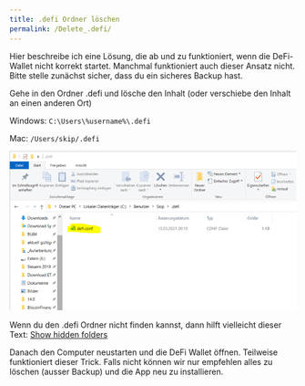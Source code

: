 ```yaml
---
title: .defi Ordner löschen
permalink: /Delete_.defi/
---
```


Hier beschreibe ich eine Lösung, die ab und zu funktioniert, wenn die DeFi-Wallet nicht korrekt startet. Manchmal funktioniert auch dieser Ansatz nicht. Bitte stelle zunächst sicher, dass du ein sicheres Backup hast.

Gehe in den Ordner .defi und lösche den Inhalt (oder verschiebe den Inhalt an einen anderen Ort)

Windows: `C:\Users\%username%\.defi`

Mac: `/Users/skip/.defi`

![Inhalt löschen oder verschieben](../media/210318_1607.png)


Wenn du den .defi Ordner nicht finden kannst, dann hilft vielleicht dieser Text: [Show hidden folders](./Versteckte_Ordner_anzeigen.md)



Danach den Computer neustarten und die DeFi Wallet öffnen. Teilweise funktioniert dieser Trick. Falls nicht können wir nur empfehlen alles zu löschen (ausser Backup) und die App neu zu installieren.
